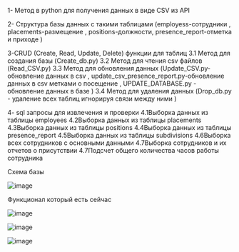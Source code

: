 1- Метод в python для получения данных в виде CSV  из API

2- Структура базы данных с такими таблицами (employess-сотрудники ,  placements-размещение ,  positions-должности,  presence_report-отметка и приходе )

3-CRUD (Create, Read, Update, Delete) функции для таблиц
   3.1 Метод для создания базы (Create_db.py)
   3.2 Метод для чтения csv файлов (Read_CSV.py)
   3.3 Метод для обновления данных (Update_CSV.py-обновление данных в csv , update_csv_presence_report.py-обновление данных в csv             метками о посещение , UPDATE_DATABASE.py - обновление данных в базе )
   3.4 Метод для удаления данных (Drop_db.py - удаление всех таблиц игнорируя связи между ними ) 

4- sql запросы для извлечения и проверки 
      4.1Выборка данных из таблицы employees
      4.2Выборка данных из таблицы placements
      4.3Выборка данных из таблицы positions
      4.4Выборка данных из таблицы presence_report
      4.5Выборка данных из таблицы subdivisions
      4.6Выборка всех сотрудников с основными данными
      4.7Выборка сотрудников и их отчетов о присутствии
      4.7Подсчет общего количества часов работы сотрудника

Схема базы 

![image](https://github.com/user-attachments/assets/4cd819c1-ed33-45c3-bdd7-c6034d51c01c)

Функционал который есть сейчас 

![image](https://github.com/user-attachments/assets/c6a7f39e-0cd0-424b-b000-7ddb4a68a5c3)

![image](https://github.com/user-attachments/assets/7711f0b2-884d-4f43-a7b9-d410973c4d4c)

![image](https://github.com/user-attachments/assets/2cc57833-922b-45f1-b113-aa52f8c41f26)

